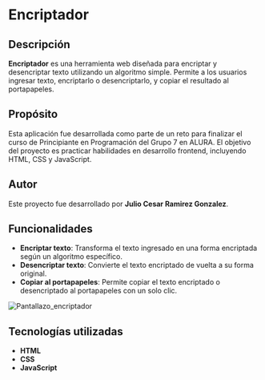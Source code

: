 # Encriptador

## Descripción

**Encriptador** es una herramienta web diseñada para encriptar y desencriptar texto utilizando un algoritmo simple. Permite a los usuarios ingresar texto, encriptarlo o desencriptarlo, y copiar el resultado al portapapeles.

## Propósito

Esta aplicación fue desarrollada como parte de un reto para finalizar el curso de Principiante en Programación del Grupo 7 en ALURA. El objetivo del proyecto es practicar habilidades en desarrollo frontend, incluyendo HTML, CSS y JavaScript.

## Autor

Este proyecto fue desarrollado por **Julio Cesar Ramirez Gonzalez**. 

## Funcionalidades

- **Encriptar texto**: Transforma el texto ingresado en una forma encriptada según un algoritmo específico.
- **Desencriptar texto**: Convierte el texto encriptado de vuelta a su forma original.
- **Copiar al portapapeles**: Permite copiar el texto encriptado o desencriptado al portapapeles con un solo clic.

![Pantallazo_encriptador](https://github.com/user-attachments/assets/9616f199-b904-4740-b611-82814d09ae45)


## Tecnologías utilizadas

- **HTML**
- **CSS**
- **JavaScript**

